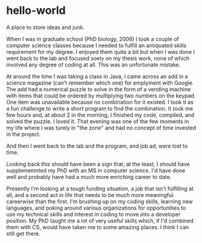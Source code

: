 # hello-world
A place to store ideas and junk.


When I was in graduate school (PhD biology, 2006) I took a couple of computer science classes because I needed to fulfill an antiquated skills requirement for my degree.  I enjoyed them quite a bit but when I was done I went back to the lab and focused soely on my thesis work, none of which involved any degree of coding at all.  This was an unfortunate mistake.

At around the time I was taking a class in Java, I came across an add in a science magazine (can't remember which one) for emplyment with Google.  The add had a numerical puzzle to solve in the form of a vending machine with items that could be ordered by multiplying two numbers on the keypad.  One item was unavailable because no combination for it existed.  I took ti as a fun challenge to write a short program to find the combination.  It took me few hours and, at about 2 in the morning, I finished my code, compiled, and solved the puzzle.  I loved it.  That evening was one of the few moments in my life where I was turely in "the zone" and had no concept of time invested in the project.  

And then I went back to the lab and the program, and job ad, were lost to time.  

Looking back this should have been a sign that, at the least, I should have supplememnted my PhD with an MS in computer science.  I'd have done well and probably have had a much more enriching career to date.  

Presently I'm looking at a tough funding situation, a job that isn't fulfilling at all, and a second act in life that needs to be much more meaningful careerwise than the first.  I'm brushing up on my coding skills, learning new languages, and poking around various organizations for opportunities to use my technical skills and interest in coding to move into a developer position.  My PhD taught me a lot of very useful skills which, if I'd combined them with CS, would have taken me to some amazing places.  I think I can still get there.
